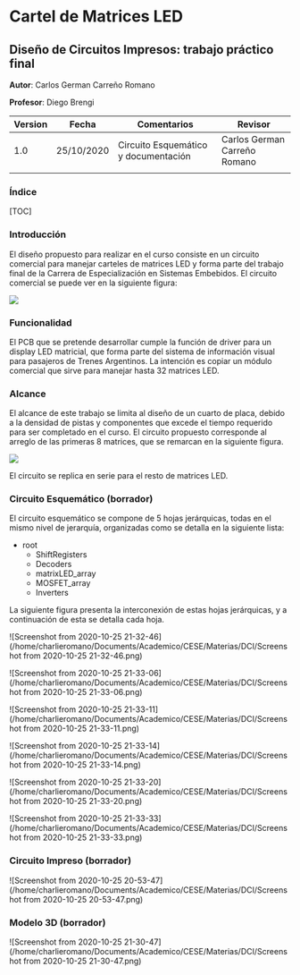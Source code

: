 

# Cartel de Matrices LED

## Diseño de Circuitos Impresos: trabajo práctico final



**Autor**: Carlos German Carreño Romano

**Profesor**: Diego Brengi





| Version | Fecha      | Comentarios                          | Revisor                      |
| ------- | ---------- | ------------------------------------ | ---------------------------- |
| 1.0     | 25/10/2020 | Circuito Esquemático y documentación | Carlos German Carreño Romano |
|         |            |                                      |                              |



### **Índice**

[TOC]



### Introducción



El diseño propuesto para realizar en el curso consiste en un circuito comercial para manejar carteles de matrices LED y forma parte del trabajo final de la Carrera de Especialización en Sistemas Embebidos. El circuito comercial se puede ver en la siguiente figura:



![](/home/charlieromano/Documents/Academico/CESE/Materias/DCI/dci2020b-charlieromano/driverDisplayLED/Docs/IMG_4645(1).JPG)



### Funcionalidad

El PCB que se pretende desarrollar cumple la función de driver para un  display LED matricial, que forma parte del sistema de información visual para pasajeros de Trenes Argentinos.  La intención es copiar un módulo comercial que sirve para manejar hasta  32 matrices LED. 

### Alcance

El alcance de este trabajo se limita al diseño de un cuarto de placa, debido a la densidad de pistas y componentes que excede el tiempo requerido para ser completado en el curso. El circuito propuesto corresponde al arreglo de las primeras 8 matrices, que se remarcan en la siguiente figura.

![](/home/charlieromano/Documents/Academico/CESE/Materias/DCI/dci2020b-charlieromano/driverDisplayLED/Docs/IMG_4645_.png)

 El circuito  se replica en serie para el resto de matrices LED.



### Circuito Esquemático (borrador)

El circuito esquemático se compone de 5 hojas jerárquicas, todas en el mismo nivel de jerarquía, organizadas como se detalla en la siguiente lista:

* root
  * ShiftRegisters
  * Decoders
  * matrixLED_array
  * MOSFET_array
  * Inverters

La siguiente figura presenta la interconexión de estas hojas jerárquicas, y a continuación de esta se detalla cada hoja.

![Screenshot from 2020-10-25 21-32-46](/home/charlieromano/Documents/Academico/CESE/Materias/DCI/Screenshot from 2020-10-25 21-32-46.png)

![Screenshot from 2020-10-25 21-33-06](/home/charlieromano/Documents/Academico/CESE/Materias/DCI/Screenshot from 2020-10-25 21-33-06.png)

![Screenshot from 2020-10-25 21-33-11](/home/charlieromano/Documents/Academico/CESE/Materias/DCI/Screenshot from 2020-10-25 21-33-11.png)

![Screenshot from 2020-10-25 21-33-14](/home/charlieromano/Documents/Academico/CESE/Materias/DCI/Screenshot from 2020-10-25 21-33-14.png)

![Screenshot from 2020-10-25 21-33-20](/home/charlieromano/Documents/Academico/CESE/Materias/DCI/Screenshot from 2020-10-25 21-33-20.png)

![Screenshot from 2020-10-25 21-33-33](/home/charlieromano/Documents/Academico/CESE/Materias/DCI/Screenshot from 2020-10-25 21-33-33.png)



### Circuito Impreso (borrador)

![Screenshot from 2020-10-25 20-53-47](/home/charlieromano/Documents/Academico/CESE/Materias/DCI/Screenshot from 2020-10-25 20-53-47.png)

### Modelo 3D (borrador)

![Screenshot from 2020-10-25 21-30-47](/home/charlieromano/Documents/Academico/CESE/Materias/DCI/Screenshot from 2020-10-25 21-30-47.png)